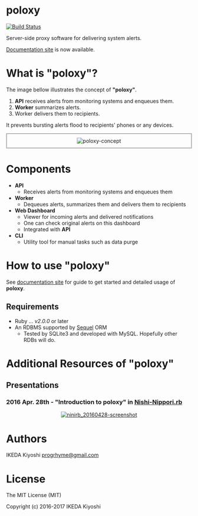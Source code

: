 # poloxy
[![Build Status](https://travis-ci.org/progrhyme/poloxy.svg?branch=master)](https://travis-ci.org/progrhyme/poloxy)

Server-side proxy software for delivering system alerts.

[Documentation site](http://progrhyme.github.io/poloxy-doc/) is now available.

# What is "poloxy"?

The image bellow illustrates the concept of **"poloxy"**.

1. **API** receives alerts from monitoring systems and enqueues them.
1. **Worker** summarizes alerts.
1. Worker delivers them to recipients.

It prevents bursting alerts flood to recipients' phones or any devices.

<div align="center" style="border: 2px solid #aaa; padding: 10px;">
<img src="https://raw.githubusercontent.com/progrhyme/poloxy/resource/image/concept.png" alt="poloxy-concept">
</div>

# Components

- **API**
  - Receives alerts from monitoring systems and enqueues them
- **Worker**
  - Dequeues alerts, summarizes them and delivers them to recipients
- **Web Dashboard**
  - Viewer for incoming alerts and delivered notifications
  - One can check original alerts on this dashboard
  - Integrated with **API**
- **CLI**
  - Utility tool for manual tasks such as data purge

# How to use "poloxy"

See [documentation site](http://progrhyme.github.io/poloxy-doc/) for guide to get started and detailed usage of **poloxy**.

## Requirements

- Ruby ... _v2.0.0_ or later
- An RDBMS supported by [Sequel](https://github.com/jeremyevans/sequel) ORM
  - Tested by SQLite3 and developed with MySQL. Hopefully other RDBs will do.

# Additional Resources of "poloxy"

## Presentations

### 2016 Apr. 28th - "Introduction to poloxy" in [Nishi-Nippori.rb](https://nishinipporirb.doorkeeper.jp/)

<div align="center">
<a href="http://www.slideshare.net/YasutakeKiyoshi/introduction-to-poloxy-proxy-for-alerting" target="_blank">
<img src="https://raw.githubusercontent.com/progrhyme/poloxy/resource/image/ninirb_20160428-screenshot.png" alt="ninirb_20160428-screenshot">
</a>
</div>

# Authors

IKEDA Kiyoshi <progrhyme@gmail.com>

# License

The MIT License (MIT)

Copyright (c) 2016-2017 IKEDA Kiyoshi
